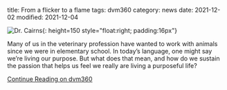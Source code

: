 title: From a flicker to a flame
tags: dvm360
category: news
date: 2021-12-02
modified: 2021-12-04

![Dr. Cairns]({static}/images/2018/kellycairns.jpg){: height=150 style="float:right; padding:16px"}

Many of us in the veterinary profession have wanted to work with animals since we were in elementary school. In today’s language, one might say we’re living our purpose. But what does that mean, and how do we sustain the passion that helps us feel we really are living a purposeful life?

[Continue Reading on dvm360](https://www.dvm360.com/view/from-a-flicker-to-a-flame-where-s-your-sense-of-purpose-)
